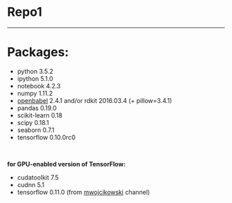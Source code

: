 # Repo1

---

# Packages:
* python 3.5.2
* ipython 5.1.0
* notebook 4.2.3
* numpy 1.11.2
* [openbabel](http://openbabel.org/wiki/Python) 2.4.1 and/or rdkit 2016.03.4 (+ pillow=3.4.1)
* pandas 0.19.0
* scikit-learn 0.18
* scipy 0.18.1
* seaborn 0.7.1
* tensorflow 0.10.0rc0

&nbsp;

**for GPU-enabled version of TensorFlow:**
* cudatoolkit 7.5
* cudnn 5.1
* tensorflow 0.11.0 (from [mwojcikowski](https://anaconda.org/mwojcikowski/tensorflow) channel)
